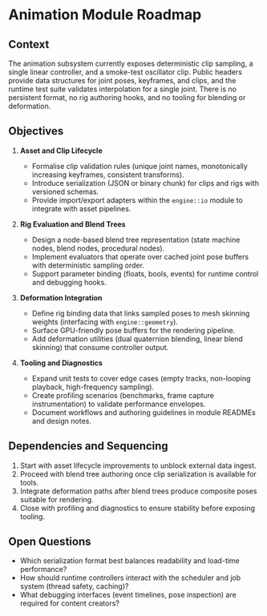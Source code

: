# Animation Module Roadmap

## Context

The animation subsystem currently exposes deterministic clip sampling, a single linear controller, and a smoke-test oscillator clip. Public headers provide data structures for joint poses, keyframes, and clips, and the runtime test suite validates interpolation for a single joint. There is no persistent format, no rig authoring hooks, and no tooling for blending or deformation.

## Objectives

1. **Asset and Clip Lifecycle**
   - Formalise clip validation rules (unique joint names, monotonically increasing keyframes, consistent transforms).
   - Introduce serialization (JSON or binary chunk) for clips and rigs with versioned schemas.
   - Provide import/export adapters within the `engine::io` module to integrate with asset pipelines.

2. **Rig Evaluation and Blend Trees**
   - Design a node-based blend tree representation (state machine nodes, blend nodes, procedural nodes).
   - Implement evaluators that operate over cached joint pose buffers with deterministic sampling order.
   - Support parameter binding (floats, bools, events) for runtime control and debugging hooks.

3. **Deformation Integration**
   - Define rig binding data that links sampled poses to mesh skinning weights (interfacing with `engine::geometry`).
   - Surface GPU-friendly pose buffers for the rendering pipeline.
   - Add deformation utilities (dual quaternion blending, linear blend skinning) that consume controller output.

4. **Tooling and Diagnostics**
   - Expand unit tests to cover edge cases (empty tracks, non-looping playback, high-frequency sampling).
   - Create profiling scenarios (benchmarks, frame capture instrumentation) to validate performance envelopes.
   - Document workflows and authoring guidelines in module READMEs and design notes.

## Dependencies and Sequencing

1. Start with asset lifecycle improvements to unblock external data ingest.
2. Proceed with blend tree authoring once clip serialization is available for tools.
3. Integrate deformation paths after blend trees produce composite poses suitable for rendering.
4. Close with profiling and diagnostics to ensure stability before exposing tooling.

## Open Questions

- Which serialization format best balances readability and load-time performance?
- How should runtime controllers interact with the scheduler and job system (thread safety, caching)?
- What debugging interfaces (event timelines, pose inspection) are required for content creators?
